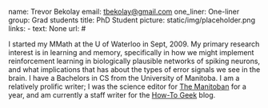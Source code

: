 name: Trevor Bekolay
email: tbekolay@gmail.com
one_liner: One-liner 
group: Grad students
title: PhD Student
picture: static/img/placeholder.png
links: 
    - text: None
      url: #

I started my MMath at the U of Waterloo in Sept, 2009. My primary research
interest is in learning and memory, specifically in how we might implement
reinforcement learning in biologically plausible networks of spiking neurons,
and what implications that has about the types of error signals we see in the
brain. I have a Bachelors in CS from the University of Manitoba. I am a
relatively prolific writer; I was the science editor for [The
Manitoban](http://www.themanitoban.com/) for a year, and am currently a staff
writer for the [How-To Geek](http://www.howtogeek.com/howto/author/tbekolay/)
blog.


